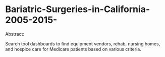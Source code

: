 # Bariatric-Surgeries-in-California-2005-2015-

Abstract: 

Search tool dashboards to find equipment vendors, rehab, nursing homes, and hospice care for Medicare patients based on various criteria. 
